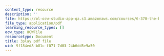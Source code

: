 ```yaml
---
content_type: resource
description: ''
file: https://ol-ocw-studio-app-qa.s3.amazonaws.com/courses/6-370-the-battlecode-programming-competition-january-iap-2013/9f184ed8b81cf0717d0324b6dd5e9a50_pISCwkvKMZ0.pdf
file_type: application/pdf
learning_resource_types: []
ocw_type: OCWFile
resourcetype: Document
title: 3play pdf file
uid: 9f184ed8-b81c-f071-7d03-24b6dd5e9a50
---
```

